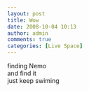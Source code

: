 ```yaml
---
layout: post
title: Wow
date: 2008-10-04 10:13
author: admin
comments: true
categories: [Live Space]
---
```

<div>finding Nemo</div>
<div>and find it</div>
<div>just keep swiming</div>
